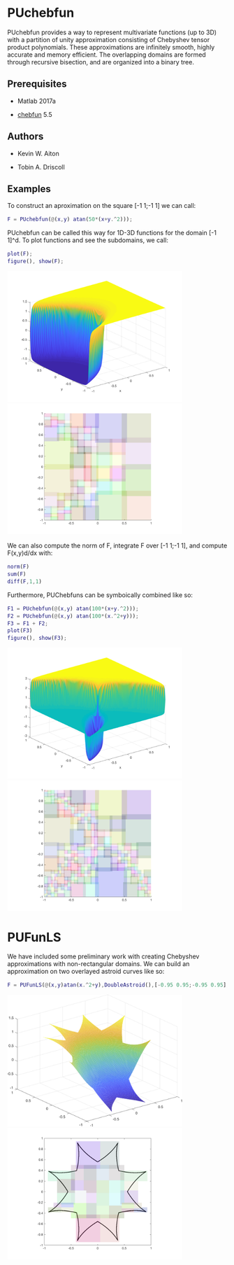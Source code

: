 # PUchebfun

PUchebfun provides a way to represent multivariate functions (up to 3D) with a partition of unity approximation consisting of
Chebyshev tensor product polynomials. These approximations are infinitely smooth, highly accurate and memory efficient. The overlapping domains are formed through recursive bisection, and are organized into a binary tree.


## Prerequisites

* Matlab 2017a

* [chebfun](http://www.chebfun.org/) 5.5

## Authors

* Kevin W. Aiton

* Tobin A. Driscoll

## Examples

To construct an aproximation on the square [-1 1;-1 1] we can call:

```Matlab
F = PUchebfun(@(x,y) atan(50*(x+y.^2)));
```

PUchebfun can be called this way for 1D-3D functions for the domain [-1 1]^d. To plot functions and see the subdomains, we call:

```Matlab
plot(F);
figure(), show(F);
```
<img src="images/tanPlot.png" width="400"><img src="images/tanDoms.png" width="400">
 
 We can also compute the norm of F, integrate F over [-1 1;-1 1], and compute F(x,y)d/dx with:
 
 ```Matlab
norm(F)
sum(F)
diff(F,1,1)
```

Furthermore, PUChebfuns can be symboically combined like so:

 ```Matlab
F1 = PUchebfun(@(x,y) atan(100*(x+y.^2)));
F2 = PUchebfun(@(x,y) atan(100*(x.^2+y)));
F3 = F1 + F2;
plot(F3)
figure(), show(F3);
```
<img src="images/tanplusPlot.png" width="400"><img src="images/tanplusDoms.png" width="400">

# PUFunLS

We have included some preliminary work with creating Chebyshev approximations with non-rectangular domains. We can build an approximation on two overlayed astroid curves like so:

 ```Matlab
F = PUFunLS(@(x,y)atan(x.^2+y),DoubleAstroid(),[-0.95 0.95;-0.95 0.95],'tol',1e-10)
```
<img src="images/starPlot.png" width="400"><img src="images/starPlotDoms.png" width="400">

